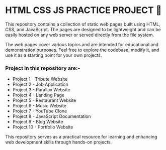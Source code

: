 # HTML CSS JS PRACTICE PROJECT 🚀 

This repository contains a collection of static web pages built using HTML, CSS, and JavaScript. The pages are designed to be lightweight and can be easily hosted on any web server or served directly from the file system.

The web pages cover various topics and are intended for educational and demonstration purposes. Feel free to explore the codebase, modify it, and use it as a starting point for your own projects.

### Project in this repository are:-
- Project 1 - Tribute Website
- Project 2 - Job Application
- Project 3 - Parallax Website
- Project 4 - Landing Page
- Project 5 - Restaurant Website
- Project 6 - Music Website
- Project 7 - YouTube Clone
- Project 8 - JavaScript Documentation
- Project 9 - Blog Website
- Project 10 - Portfolio Website

This repository serves as a practical resource for learning and enhancing web development skills through hands-on projects.
